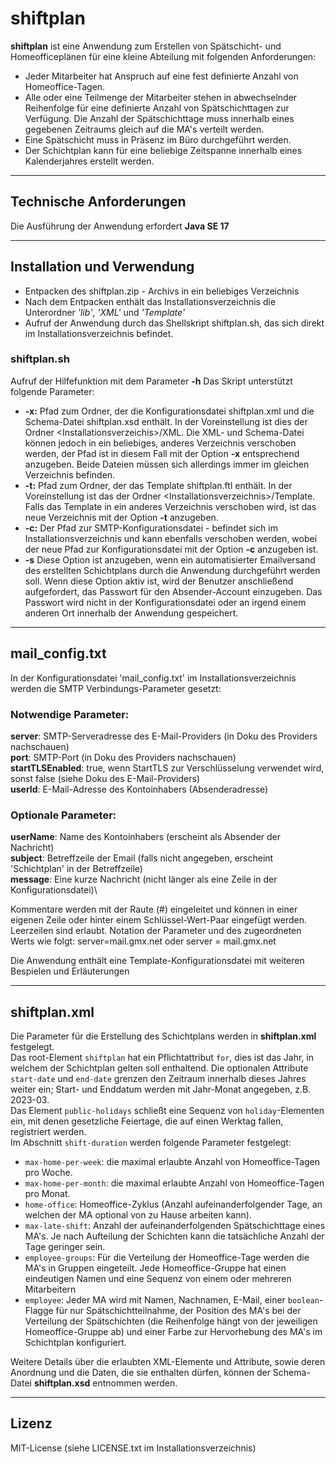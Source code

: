 # shiftplan

**shiftplan** ist eine Anwendung zum Erstellen von Spätschicht- und Homeofficeplänen für eine kleine Abteilung mit 
folgenden Anforderungen:

* Jeder Mitarbeiter hat Anspruch auf eine fest definierte Anzahl von Homeoffice-Tagen.
* Alle oder eine Teilmenge der Mitarbeiter stehen in abwechselnder Reihenfolge für eine definierte Anzahl von 
Spätschichttagen zur Verfügung. Die Anzahl der Spätschichttage muss innerhalb eines gegebenen Zeitraums gleich auf 
die MA's verteilt werden.
* Eine Spätschicht muss in Präsenz im Büro durchgeführt werden.
* Der Schichtplan kann für eine beliebige Zeitspanne innerhalb eines Kalenderjahres erstellt werden.

---
## Technische Anforderungen
Die Ausführung der Anwendung erfordert **Java SE 17** 

---
## Installation und Verwendung

* Entpacken des shiftplan.zip - Archivs in ein beliebiges Verzeichnis
* Nach dem Entpacken enthält das Installationsverzeichnis die Unterordner _'lib'_, _'XML'_ und _'Template'_
* Aufruf der Anwendung durch das Shellskript shiftplan.sh, das sich direkt im Installationsverzeichnis befindet.

### shiftplan.sh
Aufruf der Hilfefunktion mit dem Parameter **-h**
Das Skript unterstützt folgende Parameter:
* **-x:** Pfad zum Ordner, der die Konfigurationsdatei shiftplan.xml und die Schema-Datei shiftplan.xsd enthält. In der
Voreinstellung ist dies der Ordner \<Installationsverzeichis\>/XML. Die XML- und Schema-Datei können jedoch in 
ein beliebiges, anderes Verzeichnis verschoben werden, der Pfad ist in diesem Fall mit der Option **-x** entsprechend 
anzugeben. Beide Dateien müssen sich allerdings immer im gleichen Verzeichnis befinden.
* **-t:** Pfad zum Ordner, der das Template shiftplan.ftl enthält. In der Voreinstellung ist das der Ordner
\<Installationsverzeichnis\>/Template. Falls das Template in ein anderes Verzeichnis verschoben wird, ist das neue
Verzeichnis mit der Option **-t** anzugeben.
* **-c:** Der Pfad zur SMTP-Konfigurationsdatei - befindet sich im Installationsverzeichnis und kann ebenfalls verschoben
werden, wobei der neue Pfad zur Konfigurationsdatei mit der Option **-c** anzugeben ist.
* **-s** Diese Option ist anzugeben, wenn ein automatisierter Emailversand des erstellten Schichtplans durch die 
Anwendung durchgeführt werden soll. Wenn diese Option aktiv ist, wird der Benutzer anschließend aufgefordert, das
Passwort für den Absender-Account einzugeben. Das Passwort wird nicht in der Konfigurationsdatei oder an irgend einem
anderen Ort innerhalb der Anwendung gespeichert.

---
## mail_config.txt
In der Konfigurationsdatei 'mail_config.txt' im Installationsverzeichnis werden die SMTP Verbindungs-Parameter
gesetzt:
### Notwendige Parameter:
**server**: SMTP-Serveradresse des E-Mail-Providers (in Doku des Providers nachschauen)\
**port**: SMTP-Port (in Doku des Providers nachschauen)\
**startTLSEnabled**: true, wenn StartTLS zur Verschlüsselung verwendet wird, sonst false (siehe Doku des E-Mail-Providers)\
**userId**: E-Mail-Adresse des Kontoinhabers (Absenderadresse)

### Optionale Parameter:
**userName**: Name des Kontoinhabers (erscheint als Absender der Nachricht)\
**subject**: Betreffzeile der Email (falls nicht angegeben, erscheint 'Schichtplan' in der Betreffzeile)\
**message**: Eine kurze Nachricht (nicht länger als eine Zeile in der Konfigurationsdatei)\

Kommentare werden mit der Raute (#) eingeleitet und können in einer eigenen Zeile oder hinter einem Schlüssel-Wert-Paar
eingefügt werden.
Leerzeilen sind erlaubt.
Notation der Parameter und des zugeordneten Werts wie folgt: server=mail.gmx.net oder server = mail.gmx.net

Die Anwendung enthält eine Template-Konfigurationsdatei mit weiteren Bespielen und Erläuterungen

---
## shiftplan.xml
Die Parameter für die Erstellung des Schichtplans werden in **shiftplan.xml** festgelegt.\
Das root-Element `shiftplan` hat ein Pflichtattribut `for`, dies ist das Jahr, in welchem der Schichtplan gelten
soll enthaltend. Die optionalen Attribute `start-date` und `end-date` grenzen den Zeitraum innerhalb dieses Jahres
weiter ein; Start- und Enddatum werden mit Jahr-Monat angegeben, z.B. 2023-03.\
Das Element `public-holidays` schließt eine Sequenz von `holiday`-Elementen ein, mit denen gesetzliche Feiertage, die
auf einen Werktag fallen, registriert werden.\
Im Abschnitt `shift-duration` werden folgende Parameter festgelegt:
* `max-home-per-week`: die maximal erlaubte Anzahl von Homeoffice-Tagen pro Woche.
* `max-home-per-month`: die maximal erlaubte Anzahl von Homeoffice-Tagen pro Monat.
* `home-office`: Homeoffice-Zyklus (Anzahl aufeinanderfolgender Tage, an welchen der MA optional von zu Hause arbeiten kann).
* `max-late-shift`: Anzahl der aufeinanderfolgenden Spätschichttage eines MA's. Je nach Aufteilung der Schichten kann
die tatsächliche Anzahl der Tage geringer sein.
* `employee-groups`: Für die Verteilung der Homeoffice-Tage werden die MA's in Gruppen eingeteilt. Jede Homeoffice-Gruppe
hat einen eindeutigen Namen und eine Sequenz von einem oder mehreren Mitarbeitern
* `employee`: Jeder MA wird mit Namen, Nachnamen, E-Mail, einer `boolean`-Flagge für nur Spätschichtteilnahme, der 
Position des MA's bei der Verteilung der Spätschichten (die Reihenfolge hängt von der jeweiligen Homeoffice-Gruppe ab)
und einer Farbe zur Hervorhebung des MA's im Schichtplan konfiguriert.

Weitere Details über die erlaubten XML-Elemente und Attribute, sowie deren Anordnung und die Daten, die sie enthalten 
dürfen, können der Schema-Datei **shiftplan.xsd** entnommen werden.

---
## Lizenz
MIT-License (siehe LICENSE.txt im Installationsverzeichnis)

